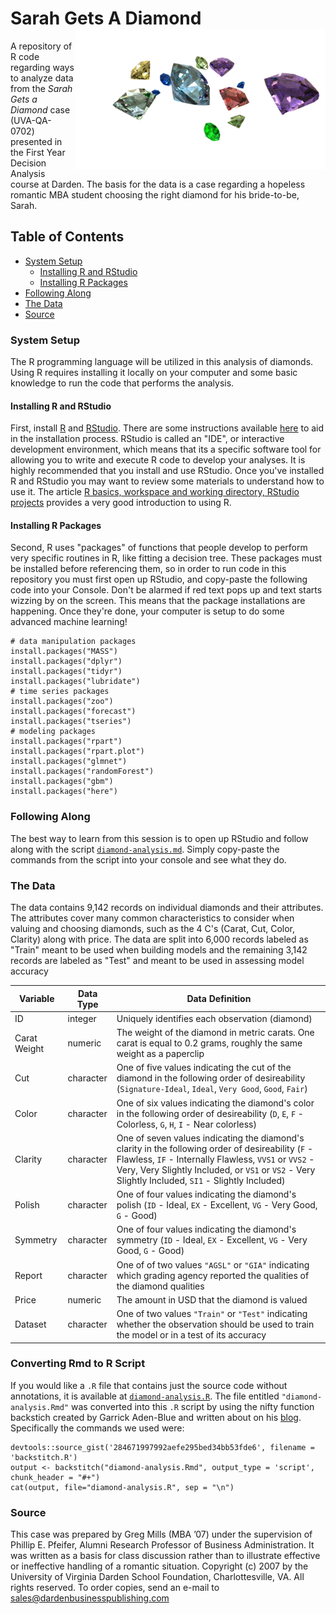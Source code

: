 # Sarah Gets A Diamond <img src="doc/diamonds.png" width="400px" align="right" />
A repository of R code regarding ways to analyze data from the *Sarah Gets a Diamond* 
case (UVA-QA-0702) presented in the First Year Decision Analysis course at Darden. 
The basis for the data is a case regarding a hopeless romantic MBA student choosing 
the right diamond for his bride-to-be, Sarah.

## Table of Contents
 - [System Setup](#system-setup)
   - [Installing R and RStudio](#installing-r-and-rstudio)
   - [Installing R Packages](#installing-r-packages)
 - [Following Along](#following-along)
 - [The Data](#the-data)
 - [Source](#source)
 
### System Setup
The R programming language will be utilized in this analysis of diamonds. Using 
R requires installing it locally on your computer and some basic knowledge to run 
the code that performs the analysis.

#### Installing R and RStudio
First, install [R](http://www.r-project.org/) and [RStudio](https://www.rstudio.com/products/rstudio/#Desktop). 
There are some instructions available [here](http://stat545.com/block000_r-rstudio-install.html) to 
aid in the installation process. RStudio is called an "IDE", or interactive development environment, 
which means that its a specific software tool for allowing you to write and execute 
R code to develop your analyses. It is highly recommended that you install and use 
RStudio. Once you've installed R and RStudio you may want to review some materials 
to understand how to use it. The article [R basics, workspace and working directory, RStudio projects](http://stat545.com/block002_hello-r-workspace-wd-project.html) provides a 
very good introduction to using R.

#### Installing R Packages
Second, R uses "packages" of functions that people develop to perform very specific 
routines in R, like fitting a decision tree. These packages must be installed before 
referencing them, so in order to run code in this repository you must first open 
up RStudio, and copy-paste the following code into your Console. Don't be alarmed if 
red text pops up and text starts wizzing by on the screen. This means that the 
package installations are happening. Once they're done, your computer is setup 
to do some advanced machine learning!

```
# data manipulation packages
install.packages("MASS")
install.packages("dplyr")
install.packages("tidyr")
install.packages("lubridate")
# time series packages
install.packages("zoo")
install.packages("forecast")
install.packages("tseries")
# modeling packages
install.packages("rpart")
install.packages("rpart.plot")
install.packages("glmnet")
install.packages("randomForest")
install.packages("gbm")
install.packages("here")
```

### Following Along
The best way to learn from this session is to open up RStudio and follow along 
with the script [`diamond-analysis.md`](diamond-analysis.md). Simply copy-paste 
the commands from the script into your console and see what they do.

### The Data
The data contains 9,142 records on individual diamonds and their attributes. The 
attributes cover many common characteristics to consider when valuing and choosing 
diamonds, such as the 4 C's (Carat, Cut, Color, Clarity) along with price. The 
data are split into 6,000 records labeled as "Train" meant to be used when 
building models and the remaining 3,142 records are labeled as "Test" and meant 
to be used in assessing model accuracy

Variable | Data Type | Data Definition
---|---|---------
ID | integer | Uniquely identifies each observation (diamond)
Carat Weight | numeric | The weight of the diamond in metric carats. One carat is equal to 0.2 grams, roughly the same weight as a paperclip
Cut | character | One of five values indicating the cut of the diamond in the following order of desireability (`Signature-Ideal`, `Ideal`, `Very Good`, `Good`, `Fair`)
Color | character | One of six values indicating the diamond's color in the following order of desireability (`D`, `E`, `F` - Colorless, `G`, `H`, `I` - Near colorless)
Clarity | character | One of seven values indicating the diamond's clarity in the following order of desireability (`F` - Flawless, `IF` - Internally Flawless, `VVS1` or `VVS2` - Very, Very Slightly Included, or `VS1` or `VS2` - Very Slightly Included, `SI1` - Slightly Included)
Polish | character | One of four values indicating the diamond's polish (`ID` - Ideal, `EX` - Excellent, `VG` - Very Good, `G` - Good)
Symmetry | character | One of four values indicating the diamond's symmetry (`ID` - Ideal, `EX` - Excellent, `VG` - Very Good, `G` - Good)
Report | character | One of of two values `"AGSL"` or `"GIA"` indicating which grading agency reported the qualities of the diamond qualities
Price | numeric | The amount in USD that the diamond is valued
Dataset | character | One of two values `"Train"` or `"Test"` indicating whether the observation should be used to train the model or in a test of its accuracy

### Converting Rmd to R Script
If you would like a `.R` file that contains just the source code without annotations, 
it is available at [`diamond-analysis.R`](diamond-analysis.R). The file entitled `"diamond-analysis.Rmd"` was converted into this `.R` script by using 
the nifty function backstich created by Garrick Aden-Blue and written about on his [blog](https://www.garrickadenbuie.com/blog/2017/10/17/convert-r-markdown-rmd-files-to-r-scripts/). Specifically the commands we used were:

```
devtools::source_gist('284671997992aefe295bed34bb53fde6', filename = 'backstitch.R')
output <- backstitch("diamond-analysis.Rmd", output_type = 'script', chunk_header = "#+")
cat(output, file="diamond-analysis.R", sep = "\n")
```

### Source
This case was prepared by Greg Mills (MBA ’07) under the supervision of Phillip E. 
Pfeifer, Alumni Research Professor of Business Administration. It was written as 
a basis for class discussion rather than to illustrate effective or ineffective 
handling of a romantic situation. Copyright (c) 2007 by the University of Virginia 
Darden School Foundation, Charlottesville, VA. All rights reserved. To order 
copies, send an e-mail to sales@dardenbusinesspublishing.com
